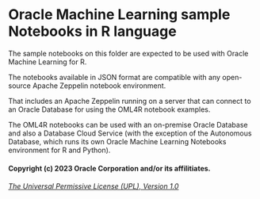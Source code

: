 # Oracle Machine Learning sample Notebooks in R language
The sample notebooks on this folder are expected to be used with Oracle Machine Learning for R.

The notebooks available in JSON format are compatible with any open-source Apache Zeppelin notebook environment.

That includes an Apache Zeppelin running on a server that can connect to an Oracle Database for using the OML4R notebook examples.

The OML4R notebooks can be used with an on-premise Oracle Database and also a Database Cloud Service (with the exception of the Autonomous Database, which runs its own Oracle Machine Learning Notebooks environment for R and Python).

#### Copyright (c) 2023 Oracle Corporation and/or its affilitiates.

###### [The Universal Permissive License (UPL), Version 1.0](https://oss.oracle.com/licenses/upl/)